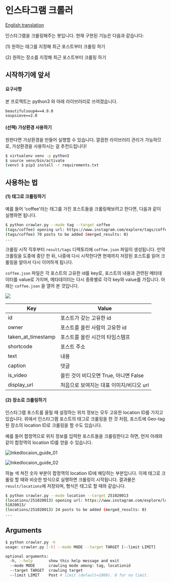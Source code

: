 # 인스타그램 크롤러

[English translation](README-eng.md)

인스타그램을 크롤링해주는 봇입니다. 현재 구현된 기능은 다음과 같습니다:

(1) 원하는 태그를 지정해 최근 포스트부터 크롤링 하기

(2) 원하는 장소를 지정해 최근 포스트부터 크롤링 하기



## 시작하기에 앞서

#### 요구사항

본 프로젝트는 python3 와 아래 라이브러리로 쓰여졌습니다. 

```
beautifulsoup4==4.9.0
soupsieve==2.0
```



#### (선택) 가상환경 사용하기

원한다면 가상환경을 만들어 실행할 수 있습니다. 깔끔한 라이브러리 관리가 가능하므로, 가상환경을 사용하시는 걸 추천드립니다!

```bash
$ virtualenv venv -p python3
$ source venv/bin/activate
(venv) $ pip3 install -r requirements.txt
```



## 사용하는 법

#### (1) 태그로 크롤링하기

예를 들어 'coffee'라는 태그를 가진 포스트들을 크롤링해보려고 한다면, 다음과 같이 실행하면 됩니다. 

```bash
$ python crawler.py --mode tag --target coffee
(tags/coffee) opening url: https://www.instagram.com/explore/tags/coffee/
(tags/coffee) 70 posts to be added (merged_results: 0)
...
```

 크롤링 시작 직후부터 `result/tags` 디렉토리에 `coffee.json` 파일이 생성됩니다. 만약 크롤링을 도중에 중단 한 뒤, 나중에 다시 시작한다면 현재까지 저장된 포스트를 읽어 크롤링을 알아서 다시 이어하게 됩니다. 

 `coffee.json`  파일은 각 포스트의 고유한 id를 key로, 포스트의 내용과 관련된 메타데이터를 value로 가지며, 메타데이터는 다시 종류별로 각각 key와 value를 가집니다. 아래는 `coffee.json` 을 열어 본 것입니다. 

![](_src/img/json.PNG)

| Key                | Value                                    |
| ------------------ | ---------------------------------------- |
| id                 | 포스트가 갖는 고유한 id                  |
| owner              | 포스트를 올린 사람의 고유한 id           |
| taken_at_timestamp | 포스트를 올린 시간의 타임스탬프          |
| shortcode          | 포스트 주소                              |
| text               | 내용                                     |
| caption            | 댓글                                     |
| is_video           | 올린 것이 비디오면 True, 아니면 False    |
| display_url        | 처음으로 보여지는 대표 이미지/비디오 url |



#### (2) 장소로 크롤링하기

인스타그램 포스트를 올릴 때 설정하는 위치 정보는 모두 고유한 location ID를 가지고 있습니다. 위에서 인스타그램 포스트의 태그로 크롤링을 한 것 처럼, 포스트에 Geo-tag된 장소의 location ID로 크롤링을 할 수도 있습니다. 

예를 들어 합정역으로 위치 정보를 입력한 포스트들을 크롤링한다고 하면, 먼저 아래와 같이 합정역의 location ID를 얻을 수 있습니다. 

![Inkedlocaion_guide_01](_src/img/Inkedlocaion_guide_01.jpg)



![Inkedlocaion_guide_02](_src/img/Inkedlocaion_guide_02.jpg)



하늘 색 쳐진 숫자 부분이 합정역의 location ID에 해당하는 부분입니다. 이제 태그로 크롤링 할 때와 비슷한 방식으로 실행하면 크롤링이 시작됩니다. 결과물은  `result/locations`에 저장되며, 형식은 태그로 할 때와 같습니다.

```bash
$ python crawler.py --mode location --target 251020013
(locations/251020013) opening url: https://www.instagram.com/explore/locations/2
51020013/
(locations/251020013) 24 posts to be added (merged_results: 0)
...
```



## Arguments

```bash
$ python crawler.py -h
usage: crawler.py [-h] --mode MODE --target TARGET [--limit LIMIT]

optional arguments:
  -h, --help       show this help message and exit
  --mode MODE      crawling mode among: tag, locationid
  --target TARGET  crawling target
  --limit LIMIT    Post # limit (default=1000). 0 for no limit.
```

